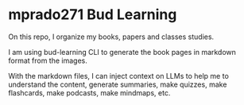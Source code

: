 # mprado271 Bud Learning

On this repo, I organize my books, papers and classes studies.

I am using bud-learning CLI to generate the book pages in markdown format from the images.

With the markdown files, I can inject context on LLMs to help me to understand the content, generate summaries, make quizzes, make flashcards, make podcasts, make mindmaps, etc.
